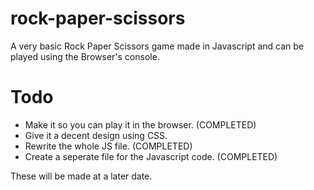# rock-paper-scissors
A very basic Rock Paper Scissors game made in Javascript and can be played using the Browser's console.

# Todo
- Make it so you can play it in the browser. (COMPLETED)
- Give it a decent design using CSS.
- Rewrite the whole JS file. (COMPLETED)
- Create a seperate file for the Javascript code. (COMPLETED)

These will be made at a later date.
